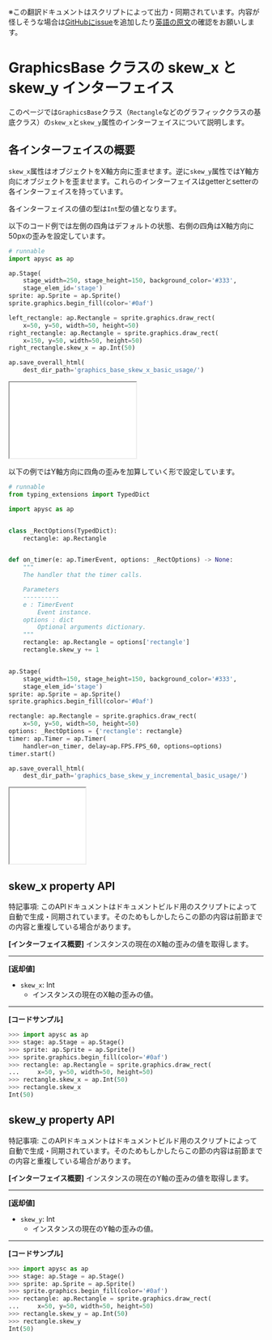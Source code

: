 <span class="inconspicuous-txt">※この翻訳ドキュメントはスクリプトによって出力・同期されています。内容が怪しそうな場合は<a href="https://github.com/simon-ritchie/apysc/issues" target="_blank">GitHubにissue</a>を追加したり[英語の原文](graphics_base_skew.md)の確認をお願いします。</span>

# GraphicsBase クラスの skew_x と skew_y インターフェイス

このページでは`GraphicsBase`クラス（`Rectangle`などのグラフィッククラスの基底クラス）の`skew_x`と`skew_y`属性のインターフェイスについて説明します。

## 各インターフェイスの概要

`skew_x`属性はオブジェクトをX軸方向に歪ませます。逆に`skew_y`属性ではY軸方向にオブジェクトを歪ませます。これらのインターフェイスはgetterとsetterの各インターフェイスを持っています。

各インターフェイスの値の型は`Int`型の値となります。

以下のコード例では左側の四角はデフォルトの状態、右側の四角はX軸方向に50pxの歪みを設定しています。

```py
# runnable
import apysc as ap

ap.Stage(
    stage_width=250, stage_height=150, background_color='#333',
    stage_elem_id='stage')
sprite: ap.Sprite = ap.Sprite()
sprite.graphics.begin_fill(color='#0af')

left_rectangle: ap.Rectangle = sprite.graphics.draw_rect(
    x=50, y=50, width=50, height=50)
right_rectangle: ap.Rectangle = sprite.graphics.draw_rect(
    x=150, y=50, width=50, height=50)
right_rectangle.skew_x = ap.Int(50)

ap.save_overall_html(
    dest_dir_path='graphics_base_skew_x_basic_usage/')
```

<iframe src="static/graphics_base_skew_x_basic_usage/index.html" width="250" height="150"></iframe>

以下の例ではY軸方向に四角の歪みを加算していく形で設定しています。

```py
# runnable
from typing_extensions import TypedDict

import apysc as ap


class _RectOptions(TypedDict):
    rectangle: ap.Rectangle


def on_timer(e: ap.TimerEvent, options: _RectOptions) -> None:
    """
    The handler that the timer calls.

    Parameters
    ----------
    e : TimerEvent
        Event instance.
    options : dict
        Optional arguments dictionary.
    """
    rectangle: ap.Rectangle = options['rectangle']
    rectangle.skew_y += 1


ap.Stage(
    stage_width=150, stage_height=150, background_color='#333',
    stage_elem_id='stage')
sprite: ap.Sprite = ap.Sprite()
sprite.graphics.begin_fill(color='#0af')

rectangle: ap.Rectangle = sprite.graphics.draw_rect(
    x=50, y=50, width=50, height=50)
options: _RectOptions = {'rectangle': rectangle}
timer: ap.Timer = ap.Timer(
    handler=on_timer, delay=ap.FPS.FPS_60, options=options)
timer.start()

ap.save_overall_html(
    dest_dir_path='graphics_base_skew_y_incremental_basic_usage/')
```

<iframe src="static/graphics_base_skew_y_incremental_basic_usage/index.html" width="150" height="150"></iframe>

## skew_x property API

<span class="inconspicuous-txt">特記事項: このAPIドキュメントはドキュメントビルド用のスクリプトによって自動で生成・同期されています。そのためもしかしたらこの節の内容は前節までの内容と重複している場合があります。</span>

**[インターフェイス概要]** インスタンスの現在のX軸の歪みの値を取得します。<hr>

**[返却値]**

- `skew_x`: Int
  - インスタンスの現在のX軸の歪みの値。

<hr>

**[コードサンプル]**

```py
>>> import apysc as ap
>>> stage: ap.Stage = ap.Stage()
>>> sprite: ap.Sprite = ap.Sprite()
>>> sprite.graphics.begin_fill(color='#0af')
>>> rectangle: ap.Rectangle = sprite.graphics.draw_rect(
...     x=50, y=50, width=50, height=50)
>>> rectangle.skew_x = ap.Int(50)
>>> rectangle.skew_x
Int(50)
```

## skew_y property API

<span class="inconspicuous-txt">特記事項: このAPIドキュメントはドキュメントビルド用のスクリプトによって自動で生成・同期されています。そのためもしかしたらこの節の内容は前節までの内容と重複している場合があります。</span>

**[インターフェイス概要]** インスタンスの現在のY軸の歪みの値を取得します。<hr>

**[返却値]**

- `skew_y`: Int
  - インスタンスの現在のY軸の歪みの値。

<hr>

**[コードサンプル]**

```py
>>> import apysc as ap
>>> stage: ap.Stage = ap.Stage()
>>> sprite: ap.Sprite = ap.Sprite()
>>> sprite.graphics.begin_fill(color='#0af')
>>> rectangle: ap.Rectangle = sprite.graphics.draw_rect(
...     x=50, y=50, width=50, height=50)
>>> rectangle.skew_y = ap.Int(50)
>>> rectangle.skew_y
Int(50)
```